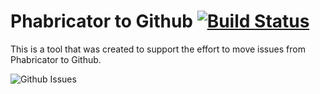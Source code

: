 # Phabricator to Github [![Build Status](https://travis-ci.org/babel/phabricator-to-github.svg?branch=master)](https://travis-ci.org/babel/phabricator-to-github)

This is a tool that was created to support the effort to move issues from
Phabricator to Github.

![Github Issues](https://cdn.meme.am/instances/61701304.jpg)




